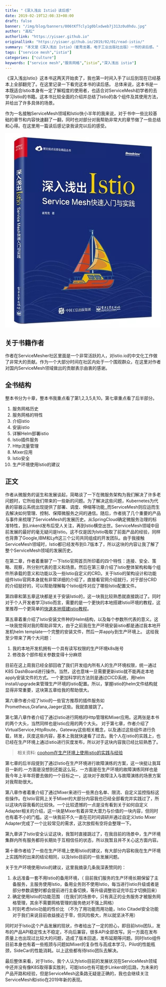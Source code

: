 ```yaml
---
title: "《深入浅出 Istio》读后感"
date: 2019-02-19T12:08:33+08:00
draft: false
banner: "/img/blog/banners/006tKfTcly1g0blxdweb7j313z0u0hdu.jpg"
author: "高松"
authorlink: "https://yisaer.github.io"
originallink: "https://yisaer.github.io/2019/02/01/read-istio/"
summary: "本文是《深入浅出 Istio》（崔秀龙著，电子工业出版社出版）一书的读后感。"
tags: ["service mesh","istio"]
categories: ["culture"]
keywords: ["service mesh","服务网格",”istio”,"深入浅出 istio"]
---
```


《深入浅出Istio》这本书这两天开始卖了，我也第一时间入手了以后到现在已经基本上全部翻完了。在这里记录一下看完这本书的读后感。
总体来说，这本书是一本既适合Istio本身有一定了解程度的使用者，也适合对ServiceMesh初学者的去学习Istio的书籍。这本书比较全面的介绍并总结了Istio的各个组件及其使用方法，并给出了许多具体的场景。

作为一名接触ServiceMesh领域和Istio快小半年的我来说，对于书中一些比较基础的章节和内容快速翻了一翻，同时也对部分对我帮助非常大的章节做了一些总结和心得。在这里用一篇读后感记录我读完以后的感受。

![深入浅出 Istio](006tKfTcly1g0bjlv5csqj30gf0kfabv.jpg)

## 关于书籍作者

作者在ServiceMesher社区里面是一个非常活跃的人，对istio.io的中文化工作做了非常大的贡献。作为一个大部分时间在社区内处于一个围观群众，在这里对作者对国内ServiceMesh领域做出的贡献表示由衷的感谢。

## 全书结构

整本书分为十章，整本书我重点看了第1,2,3,5,8,10。第七章重点看了后半部分。

1. 服务网格历史
2. 服务网格的特性
3. 介绍istio
4. 安装istio
5. 详解Helm部署istio
6. Istio插件服务
7. Http流量管理
8. Mixer应用
9. Istio安全
10. 生产环境使用Istio的建议

## 正文

作者从微服务的诞生和发展谈起，简略谈了一下在微服务架构为我们解决了许多老问题时，它所给我们带来的一些新的问题。为了解决这些问题，Kubernetes为代表的容器云系统出现提供了部署、调度、伸缩等功能,,而ServiceMesh则应运而生去解决如何管理、控制、保障微服务之间的通信。随后，作者挑了几个重要的产品与事件来梳理了ServiceMesh的发展历史。从SpringCloud确定微服务治理的标准特性，到Linkerd发布后受人关注，再到Istio横空出世。ServiceMesh领域中目前发展的最好的毫无疑问是Istio。这不仅是因为Istio吸取了前面产品的经验，同样也背靠了Google,IBM和Lyft这三个公司共同组成的开发团队。由于我接触ServiceMesh领域时，Istio都已经发布到0.7版本了，所以这块的内容让我了解了整个ServiceMesh领域的发展历史。

在第二章，作者着重聊了一下Istio官网首页所印着的四个特性：连接、安全、策略、观察，所分别代表的意义和场景。然后在第三章介绍了Istio整体架构和每个组件所承载的意义和功能以及一些Istio自定义的CRD。关于Istio的架构设计和功能组件Istio官网本身就有非常详细的介绍了，直接看官网介绍就行，对于部分CRD的介绍挺好的，可以帮助理解每个Istio组件对应了哪些Istio配置文件。

第四章和第五章这块都是关于安装Istio的，这一块我比较熟悉就直接跳过了。同时对于个人开发者学习Istio而言，需要的是一个更快的本地搭建Istio环境的教程，这里推荐一个更简单的[快速本地搭建istio教程](https://github.com/AliyunContainerService/k8s-for-docker-desktop)。

第五章着重介绍了Istio安装文件种的Helm结构，以及每个参数所代表的意义。这一块我觉得对我的帮助非常大，由于之前我在生产环境安装istio都是通过我本地开发机helm template一个完整的安装文件，然后一并apply到生产环境上。
这给我至少带来了两个大问题：

1. 我的本地开发机拥有一个具有读写权限的生产环境k8s账号
2. 修改各个部件相关参数变得十分麻烦

目前在这上周我已经全部回收了我们开发组内所有人的生产环境权限，统一通过K8S DashBoard进行操作。当然，这也意味一旦需要更新istio就不能再走本地apply安装文件的方式。一个更加科学的方法则是通过CICD系统，用helm install/upgrade来管理生产环境的istio配置。所以，掌握istio的helm文件结构就显得非常重要，这块第五章给我的帮助很大。

第六章作者介绍了Istio的一些官方推荐的插件服务如Prometheus,Grafana,Jaeger这些。我就直接跳了。

第七第八章作者介绍了通过Istio进行网格的Http管理和Mixer应用。这两张是本书的两个大头，当然同样也是Istio应用的两个大头。
对于第七章，作者介绍了VirtualService,HttpRoute，Gateway这些相关概念，以及通过这些组件进行负载，转发，灰度这些内容，基本上我就快速看了过去。我个人在istio的实践上，也已经在生产环境上通过istio进行灰度发布，所以对于这块内容我已经比较熟悉了。

> 相关资料: [coohom在生产环境上使用istio的实践与经验](http://www.servicemesher.com/blog/practice-for-coohom-using-istio-in-production/)

第七章的后半段提到了通过Istio在生产环境进行故障演练的方案，这一块挺让我耳目一新的.一方面是没想到还能这么玩，一方面是在生产环境的故障演练同样也是我今年上半年将要去做的一个目标之一，这块对于故障注入与故障演练的场景方案对我帮助很大。

第八章作者着重介绍了通过Mixer来进行一些黑白名单、限流、自定义监控指标这些操作。在Istio官网上关于Mixer的大部分内容我也已经全部看完并实践过了，所以这块内容我看的比较快。一个比较遗憾的一点是没有看到关于如何自定义Adapter相关的介绍，这一块是Mixer有着非常大潜力与价值的一块内容，但同时也有着不小的门槛。这一块我前不久一直在花时间调研并通过自定义Istio Mixer Adapter完成了一个比较常见的需求，这次放假有空将会整理一下。

第九章讲了Istio安全认证这块，我暂时直接跳过了，在我目前的场景中，生产环境集群内所有服务都将长期处于互相信任的状态，所以我暂且并不关心这方面内容。

第十章作者给了一些在生产环境上使用Istio的建议，有大部分内容和我在生产环境上实践所的出来的结论相同，以及Istio目前的一些发展问题。

关于生产环境使用Istio的建议，这里我摘录几条我深表赞同的：

1. 永远准备一套不用Istio的备用环境，（ 目前我们服务的生产环境长期保留了主备服务，主服务使用Istio，备用业务则不使用Istio，每当进行istio升级或者是部分参数调整时都会提前进行主备切换，等升级调整验证完毕后才切换回来）
2. 确定使用Istio的功能范围 （在我们的场景中，只有真正的业务服务才被服务网格管理，其余不需要网格管理的服务绝对不强上网格）
3. 时刻考虑Istio功能的性价比 （不为了用功能而用功能，Istio Citadel安全功能对于我们来说目前收益接近于零，但风险极大，所以就坚决不用）

同时对于Istio这个产品发展的现状，作者给出了一定的担心，即目前Istio团队，发布的产品API稳定性太不稳定，不向后兼容，很多API全部改写。另一方面在发布质量上也出现过比较大的问题，造成了版本回退，发布延期等问题。同时Istio组件目前本身也有着一些瓶颈与问题如Mixer的复杂性与高成本学习，Pilot的性能瓶颈，SideCar的性能消耗。以上这些都有待Istio团队去解决。

最后整体来看，对于Istio，我个人认为Istio目前的发展状况在ServiceMesh领域中还并没有像K8S取得事实胜利，可能Istio也有可能步Linkerd的后路，为未来的产品开路和经验，但是ServiceMesh这条路无疑是正确的，我也会继续关注ServiceMesh和istio在2019年新的表现。
